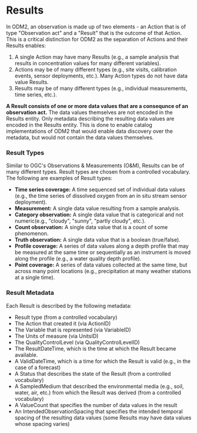 Results
=======

In ODM2, an observation is made up of two elements - an Action that is of type "Observation act" and a "Result" that is the outcome of that Action. This is a critical distinction for ODM2 as the separation of Actions and their Results enables:

1. A single Action may have many Results (e.g., a sample analysis that results in concentration values for many different variables). 
2. Actions may be of many different types (e.g., site visits, calibration events, sensor deployments, etc.). Many Action types do not have data value Results.
3. Results may be of many different types (e.g., individual measurements, time series, etc.).

**A Result consists of one or more data values that are a consequnce of an observation act.** The data values themselves are not encoded in the Results entity. Only metadata describing the resulting data values are encoded in the Results entity. This is done to enable catalog implementations of ODM2 that would enable data discovery over the metadata, but would not contain the data values themselves. 

### Result Types ###
Similar to OGC's Observations & Measurements (O&M), Results can be of many different types. Result types are chosen from a controlled vocabulary. The following are examples of Result types:

* **Time series coverage:** A time sequenced set of individual data values (e.g., the time series of dissolved oxygen from an in situ stream sensor deployment).
* **Measurement:** A single data value resulting from a sample analysis.
* **Category observation:** A single data value that is categorical and not numeric(e.g., "cloudy", "sunny", "partly cloudy", etc.).
* **Count observation:** A single data value that is a count of some phenomenon.
* **Truth observation:** A single data value that is a boolean (true/false).
* **Profile coverage:** A series of data values along a depth profile that may be measured at the same time or sequentially as an instrument is moved along the profile (e.g., a water quality depth profile).
* **Point coverage:** A series of data values collected at the same time, but across many point locations (e.g., precipitation at many weather stations at a single time).

### Result Metadata ###
Each Result is described by the following metadata:

* Result type (from a controlled vocabulary)
* The Action that created it (via ActionID)
* The Variable that is represented (via VariableID)
* The Units of measure (via UnitsID)
* The QualityControlLevel (via QualityControlLevelID)
* The ResultDateTime, which is the time at which the Result became available.
* A ValidDateTime, which is a time for which the Result is valid (e.g., in the case of a forecast)
* A Status that describes the state of the Result (from a controlled vocabulary)
* A SampledMedium that described the environmental media (e.g., soil, water, air, etc.) from which the Result was derived (from a controlled vocabulary)
* A ValueCount that specifies the number of data values in the result
* An IntendedObservationSpacing that specifies the intended temporal spacing of the resulting data values (some Results may have data values whose spacing varies)





